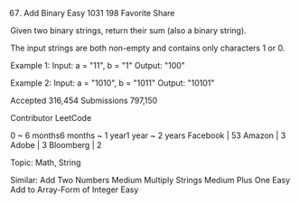 67. Add Binary
Easy 1031 198 Favorite Share

Given two binary strings, return their sum (also a binary string).

The input strings are both non-empty and contains only characters 1 or 0.

Example 1:
Input: a = "11", b = "1"
Output: "100"

Example 2:
Input: a = "1010", b = "1011"
Output: "10101"

Accepted 316,454
Submissions 797,150

Contributor LeetCode

0 ~ 6 months6 months ~ 1 year1 year ~ 2 years
Facebook | 53 Amazon | 3 Adobe | 3 Bloomberg | 2 

Topic: Math, String

Similar:
Add Two Numbers Medium
Multiply Strings Medium
Plus One Easy
Add to Array-Form of Integer Easy
